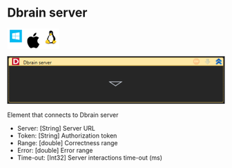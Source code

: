 # Dbrain server

![](<../../../../.gitbook/assets/image (39).png>)

![](<../../../../.gitbook/assets/image (286).png>)



Element that connects to Dbrain server

* Server: \[String] Server URL
* Token: \[String] Authorization token
* Range: \[double] Correctness range
* Error: \[double] Error range
* Time-out: \[Int32] Server interactions time-out (ms)
